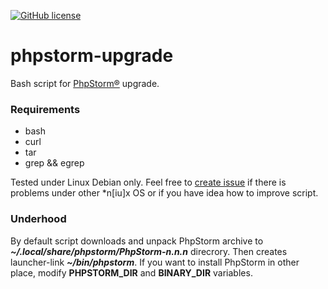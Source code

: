 [![GitHub license][License img]][License src]

# phpstorm-upgrade
Bash script for [PhpStorm®] upgrade.

### Requirements
* bash
* curl
* tar
* grep && egrep

Tested under Linux Debian only. Feel free to [create issue] if there is problems
under other *n[iu]x OS or if you have idea how to improve script.

### Underhood
By default script downloads and unpack PhpStorm archive to
_**~/.local/share/phpstorm/PhpStorm-n.n.n**_ direcrory. Then creates
launcher-link _**~/bin/phpstorm**_. If you want to install PhpStorm in other
place, modify **PHPSTORM_DIR** and **BINARY_DIR** variables.

  [License img]: https://img.shields.io/badge/license-BSD3-brightgreen.svg
  [License src]: https://tldrlegal.com/license/bsd-3-clause-license-(revised)
  [create issue]: https://github.com/nafigator/phpstorm-upgrade/issues/new/
  [PhpStorm®]: https://www.jetbrains.com/phpstorm/ "PhpStorm IDE"
